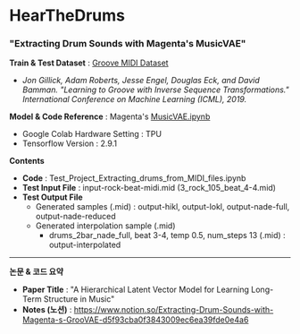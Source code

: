 # HearTheDrums
### "Extracting Drum Sounds with Magenta's MusicVAE"

**Train & Test Dataset** : [Groove MIDI Dataset](https://magenta.tensorflow.org/datasets/groove)
 -  *Jon Gillick, Adam Roberts, Jesse Engel, Douglas Eck, and David Bamman. "Learning to Groove with Inverse Sequence Transformations." International Conference on Machine Learning (ICML), 2019.*


**Model & Code Reference** : Magenta's [MusicVAE.ipynb](https://colab.research.google.com/github/magenta/magenta-demos/blob/master/colab-notebooks/MusicVAE.ipynb)

- Google Colab Hardware Setting : TPU
- Tensorflow Version : 2.9.1

**Contents**
- **Code** : Test_Project_Extracting_drums_from_MIDI_files.ipynb
- **Test Input File** :  input-rock-beat-midi.mid  (3_rock_105_beat_4-4.mid)
- **Test Output File** 
   - Generated samples (.mid) : output-hikl, output-lokl, output-nade-full, output-nade-reduced
   - Generated interpolation sample (.mid)
      - drums_2bar_nade_full, beat 3-4, temp 0.5, num_steps 13 (.mid) :  output-interpolated

---

**논문 & 코드 요약**
- **Paper Title** : "A Hierarchical Latent Vector Model for Learning Long-Term Structure in Music"
- **Notes (노션)** : https://www.notion.so/Extracting-Drum-Sounds-with-Magenta-s-GrooVAE-d5f93cba0f3843009ec6ea39fde0e4a6
